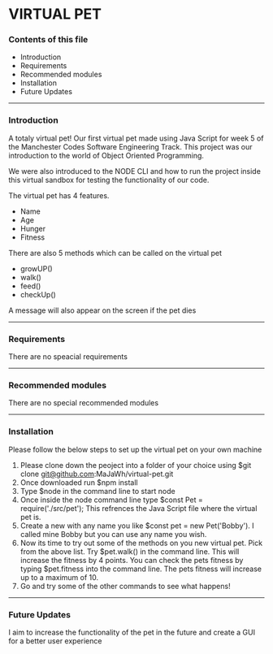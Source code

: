 # VIRTUAL PET

### Contents of this file

- Introduction
- Requirements
- Recommended modules
- Installation
- Future Updates

---

### Introduction

A totaly virtual pet! Our first virtual pet made using Java Script for week 5 of the Manchester Codes Software Engineering Track. This project was our introduction to the world of Object Oriented Programming.

We were also introduced to the NODE CLI and how to run the project inside this virtual sandbox for testing the functionality of our code.

The virtual pet has 4 features.

- Name
- Age
- Hunger
- Fitness

There are also 5 methods which can be called on the virtual pet

- growUP()
- walk()
- feed()
- checkUp()

A message will also appear on the screen if the pet dies

---

### Requirements

There are no speacial requirements

---

### Recommended modules

There are no special recommended modules

---

### Installation

Please follow the below steps to set up the virtual pet on your own machine

1. Please clone down the peoject into a folder of your choice using $git clone git@github.com:MaJaWh/virtual-pet.git
2. Once downloaded run $npm install
3. Type $node in the command line to start node
4. Once inside the node command line type $const Pet = require('./src/pet'); This refrences the Java Script file where the virtual pet is.
5. Create a new with any name you like $const pet = new Pet('Bobby'). I called mine Bobby but you can use any name you wish.
6. Now its time to try out some of the methods on you new virtual pet. Pick from the above list. Try $pet.walk() in the command line. This will increase the fitness by 4 points.
   You can check the pets fitness by typing $pet.fitness into the command line. The pets fitness will increase up to a maximum of 10.
7. Go and try some of the other commands to see what happens!

---

### Future Updates

I aim to increase the functionality of the pet in the future and create a GUI for a better user experience
